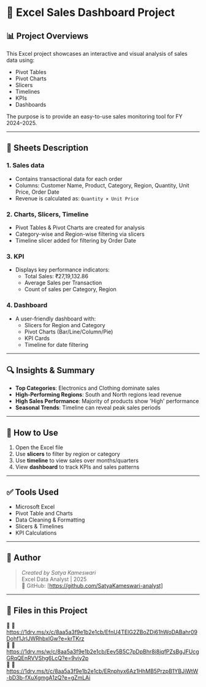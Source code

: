 # 🧾 Excel Sales Dashboard Project

## 📊 Project Overviews

This Excel project showcases an interactive and visual analysis of sales data using:
- Pivot Tables
- Pivot Charts
- Slicers
- Timelines
- KPIs
- Dashboards

The purpose is to provide an easy-to-use sales monitoring tool for FY 2024–2025.

---

## 📁 Sheets Description

### 1. **Sales data**
- Contains transactional data for each order
- Columns: Customer Name, Product, Category, Region, Quantity, Unit Price, Order Date
- Revenue is calculated as: `Quantity × Unit Price`

### 2. **Charts, Slicers, Timeline**
- Pivot Tables & Pivot Charts are created for analysis
- Category-wise and Region-wise filtering via slicers
- Timeline slicer added for filtering by Order Date

### 3. **KPI**
- Displays key performance indicators:
  - Total Sales: ₹27,19,132.86
  - Average Sales per Transaction
  - Count of sales per Category, Region

### 4. **Dashboard**
- A user-friendly dashboard with:
  - Slicers for Region and Category
  - Pivot Charts (Bar/Line/Column/Pie)
  - KPI Cards
  - Timeline for date filtering

---

## 🔍 Insights & Summary

- **Top Categories**: Electronics and Clothing dominate sales
- **High-Performing Regions**: South and North regions lead revenue
- **High Sales Performance**: Majority of products show 'High' performance
- **Seasonal Trends**: Timeline can reveal peak sales periods

---

## 📂 How to Use

1. Open the Excel file
2. Use **slicers** to filter by region or category
3. Use **timeline** to view sales over months/quarters
4. View **dashboard** to track KPIs and sales patterns

---

## ✅ Tools Used

- Microsoft Excel
- Pivot Table and Charts
- Data Cleaning & Formatting
- Slicers & Timelines
- KPI Calculations

---

## 👤 Author

> *Created by Satya Kameswari*  
> Excel Data Analyst | 2025  
> 🔗 GitHub: [https://github.com/SatyaKameswari-analyst]

---

## 📁 Files in this Project
📁 🔗 https://1drv.ms/x/c/8aa5a3f9e1b2e1cb/EfnU4TElG2ZBoZDi61hWoDABahr09Dohf1JrlJWRhbxlGw?e=krTKrz  
📝 🔗 https://1drv.ms/w/c/8aa5a3f9e1b2e1cb/Eev5B5C7pDpBhr8i8jqfPZsBgJFUcgGRqQEnRVVShg6LcQ?e=9viy2p  
📘 🔗 https://1drv.ms/t/c/8aa5a3f9e1b2e1cb/ERnphyx6Az1HhMB5PrzpB1YBJiWtW-bD3b-fXuXgmgA1zQ?e=gZmLAi
